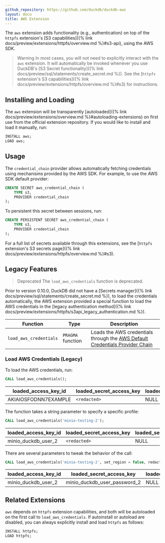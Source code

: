 ```yaml
---
github_repository: https://github.com/duckdb/duckdb-aws
layout: docu
title: AWS Extension
---
```


The `aws` extension adds functionality (e.g., authentication) on top of the `httpfs` extension's [S3 capabilities]({% link docs/preview/extensions/httpfs/overview.md %}#s3-api), using the AWS SDK.

> Warning In most cases, you will not need to explicitly interact with the `aws` extension.
> It will automatically be invoked whenever you use DuckDB's [S3 Secret functionality]({% link docs/preview/sql/statements/create_secret.md %}).
> See the [`httpfs` extension's S3 capabilities]({% link docs/preview/extensions/httpfs/overview.md %}#s3) for instructions.

## Installing and Loading

The `aws` extension will be transparently [autoloaded]({% link docs/preview/extensions/overview.md %}#autoloading-extensions) on first use from the official extension repository.
If you would like to install and load it manually, run:

```sql
INSTALL aws;
LOAD aws;
```

## Usage

The `credential_chain` provider allows automatically fetching credentials using mechanisms provided by the AWS SDK.
For example, to use the AWS SDK default provider:

```sql
CREATE SECRET aws_credential_chain (
    TYPE s3,
    PROVIDER credential_chain
);
```

To persistent this secret between sessions, run:

```sql
CREATE PERSISTENT SECRET aws_credential_chain (
    TYPE s3,
    PROVIDER credential_chain
);
```

For a full list of secrets available through this extensions, see the [`httpfs` extension's S3 secrets page]({% link docs/preview/extensions/httpfs/overview.md %}#s3).

## Legacy Features

> Deprecated The `load_aws_credentials` function is deprecated.

Prior to version 0.10.0, DuckDB did not have a [Secrets manager]({% link docs/preview/sql/statements/create_secret.md %}), to load the credentials automatically, the AWS extension provided
a special function to load the AWS credentials in the [legacy authentication method]({% link docs/preview/extensions/httpfs/s3api_legacy_authentication.md %}).

| Function | Type | Description |
|---|---|-------|
| `load_aws_credentials` | `PRAGMA` function | Loads the AWS credentials through the [AWS Default Credentials Provider Chain](https://docs.aws.amazon.com/sdk-for-java/latest/developer-guide/credentials-chain.html) |

### Load AWS Credentials (Legacy)

To load the AWS credentials, run:

```sql
CALL load_aws_credentials();
```

<div class="monospace_table"></div>

| loaded_access_key_id | loaded_secret_access_key | loaded_session_token | loaded_region |
|----------------------|--------------------------|----------------------|---------------|
| AKIAIOSFODNN7EXAMPLE | `<redacted>`             | NULL                 | us-east-2     |

The function takes a string parameter to specify a specific profile:

```sql
CALL load_aws_credentials('minio-testing-2');
```

<div class="monospace_table"></div>

| loaded_access_key_id | loaded_secret_access_key | loaded_session_token | loaded_region |
|----------------------|--------------------------|----------------------|---------------|
| minio_duckdb_user_2  | `<redacted>`             | NULL                 | NULL          |

There are several parameters to tweak the behavior of the call:

```sql
CALL load_aws_credentials('minio-testing-2', set_region = false, redact_secret = false);
```

<div class="monospace_table"></div>

| loaded_access_key_id | loaded_secret_access_key     | loaded_session_token | loaded_region |
|----------------------|------------------------------|----------------------|---------------|
| minio_duckdb_user_2  | minio_duckdb_user_password_2 | NULL                 | NULL          |

## Related Extensions

`aws` depends on `httpfs` extension capabilities, and both will be autoloaded on the first call to `load_aws_credentials`.
If autoinstall or autoload are disabled, you can always explicitly install and load `httpfs` as follows:

```sql
INSTALL httpfs;
LOAD httpfs;
```
